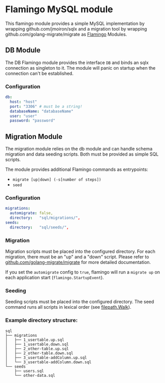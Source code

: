 # Flamingo MySQL module

This flamingo module provides a simple MySQL implementation by wrapping 
github.com/jmoiron/sqlx and a migration tool by wrapping github.com/golang-migrate/migrate 
as [Flamingo](https://www.flamingo.me/) Modules.

## DB Module

The DB Flamingo module provides the interface `DB` and binds an sqlx connection 
as singleton to it. The module will panic on startup when the connection can't be established.

### Configuration

```yaml
db:
  host: "host"
  port: "3306" # must be a string!
  databaseName: "databaseName"
  user: "user"
  password: "password"
```

## Migration Module

The migration module relies on the db module and can handle schema migration and data seeding scripts. Both must be
provided as simple SQL scripts.

The module provides additional Flamingo commands as entrypoints:

* `migrate [up|down] (-s[number of steps])`
* `seed`

### Configuration

```yaml
migrations:
  automigrate: false,
  directory:   "sql/migrations/",
seeds:
  directory:   "sql/seeds/",
```

### Migration

Migration scripts must be placed into the configured directory. For each migration,
there must be an "up" and a "down" script. Please refer to [github.com/golang-migrate/migrate](https://github.com/golang-migrate/migrate)
for more detailed documentation.

If you set the `automigrate` config to `true`, flamingo will run a `migrate up` on each application start (`flamingo.StartupEvent`).

### Seeding

Seeding scripts must be placed into the configured directory. The seed command runs all
scripts in lexical order (see [filepath.Walk](https://godoc.org/path/filepath#Walk)).

### Example directory structure:

```
sql
├── migrations
│   ├── 1_usertable.up.sql
│   ├── 1_usertable.down.sql
│   ├── 2_other-table.up.sql
│   ├── 2_other-table.down.sql
│   ├── 3_usertable-addColumn.up.sql
│   └── 3_usertable-addColumn.down.sql
└── seeds
    ├── users.sql
    └── other-data.sql
```
